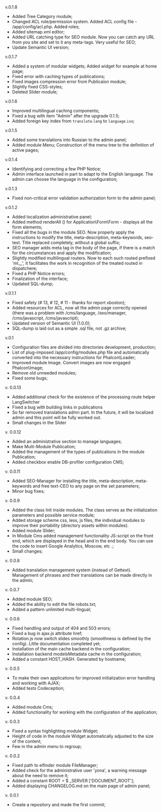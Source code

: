 v.0.1.8
- Added Tree Category module;
- Changed ACL role/permission system. Added ACL config file - /app/config/acl.php. Added roles;
- Added sitemap.xml editor;
- Added URL catching type for SEO module. Now you can catch any URL from you site and set to it any meta-tags. Very useful for SEO;
- Update Semantic UI version;

v.0.1.7
- Added a system of modular widgets; Added widget for example at home page;
- Fixed error with caching types of publications;
- Fixed images compression error from Publicaion module;
- Slightly fixed CSS-styles;
- Deleted Slider module;

v.0.1.6
- Improved multilingual caching components;
- Fixed a bug with item "Admin" after the upgrade 0.1.5;
- Added foreign key index from `translate`.`lang` to `language`.`iso`;

v.0.1.5
- Added some translations into Russian to the admin panel;
- Added module Menu; Construction of the menu tree to the definition of active pages;

v.0.1.4
- Identifying and correcting a few PHP Notice;
- Admin interface launched in part to adapt to the English language. The admin can choose the language in the configuration;

v.0.1.3
- Fixed non-critical error validation authorization form to the admin panel;

v.0.1.2
- Added localization administrative panel;
- Added method renderAll () for Application\Form\Form - displays all the form elements;
- Fixed all the bugs in the module SEO. Now properly apply the instructions to modify the title, meta-description, meta-keywords, seo-text. Title replaced completely, without a global suffix;
- SEO manager adds meta tag <meta name = "seo-manager" content = "matched"> in the body of the page, if there is a match for the circumstances and apply the modification;
- Slightly modified multilingual routers. Now to each such routed prefixed 'ml__', it facilitates the work in recognition of the treated routed in dispatchere;
- Fixed a PHP Notice errors;
- Finalization of the interface;
- Updated SQL-dump;

v.0.1.1
- Fixed safety (# 13, # 12, # 11 - thanks for report xboston);
- Added resources for ACL, now all the admin page correctly opened (there was a problem with /cms/language, /seo/manager, /cms/javascript, /cms/javascript);
- Updated version of Semantic UI (1.0.0);
- SQL-dump is laid out as a simple .sql file, not .gz archive;

v.0.1
- Configuration files are divided into directories development, production;
- List of plug-imposed /app/config/modules.php file and automatically converted into the necessary instructions for Phalcon\Loader;
- Improved module Image. Convert images are now engaged Phalcon\Image;
- Remove old unneeded modules;
- Fixed some bugs;

v. 0.0.13
- Added additional check for the existence of the processing route helper LangSwitcher
- Fixed a bug with building links in publications
- So far removed translations admn part. In the future, it will be localized admin and this point will be fully worked out.
- Small changes in the Slider

v. 0.0.12
- Added an administrative section to manage languages;
- Make Multi-Module Publication;
- Added the management of the types of publications in the module Publication;
- Added checkbox enable DB-profiler configuration CMS;

v. 0.0.11
- Added SEO-Manager for installing the title, meta-description, meta-keywords and free text-CEO to any page on the set parameters;
- Minor bug fixes;

v. 0.0.9
- Added the class Init inside modules. The class serves as the initialization parameters and possible service module;
- Added storage scheme css, less, js files, the individual modules to improve their portability (directory assets within modules).
- Added module Slider;
- In Module Cms added management functionality JS-script on the front end, which are displayed in the head and in the end body. You can use the code to insert Google Analytics, Moscow, etc .;
- Small changes;

v. 0.0.8
- Added translation management system (instead of Gettext). Management of phrases and their translations can be made directly in the admin;

v. 0.0.7
- Added module SEO;
- Added the ability to edit the file robots.txt;
- Added a pattern unlimited multi-lingual;

v. 0.0.6
- Fixed handling and output of 404 and 503 errors;
- Fixed a bug in ajax.js attribute href;
- Rotation.js now switch slides smoothly (smoothness is defined by the config). Little documentation completed yet;
- Installation of the main cache backend in the configuration;
- Installation backend modelsMetadata cache in the configuration;
- Added a constant HOST_HASH. Generated by hostname;

v. 0.0.5
- To make their own applications for improved initialization error handling and working with AJAX;
- Added tests Codeception;

v. 0.0.4
- Added module Cms;
- Added functionality for working with the configuration of the application;

v. 0.0.3
- Fixed a syntax highlighting module Widget;
- Height of code in the module Widget automatically adjusted to the size of the content;
- Few in the admin menu to regroup;

v. 0.0.2
- Fixed path to elfinder module FileManager;
- Added check for the administrative user 'yona', a warning message about the need to remove it;
- Added a constant ROOT = $ _SERVER ['DOCUMENT_ROOT'];
- Added displaying CHANGELOG.md on the main page of admin panel;

v. 0.0.1
- Create a repository and made the first commit;